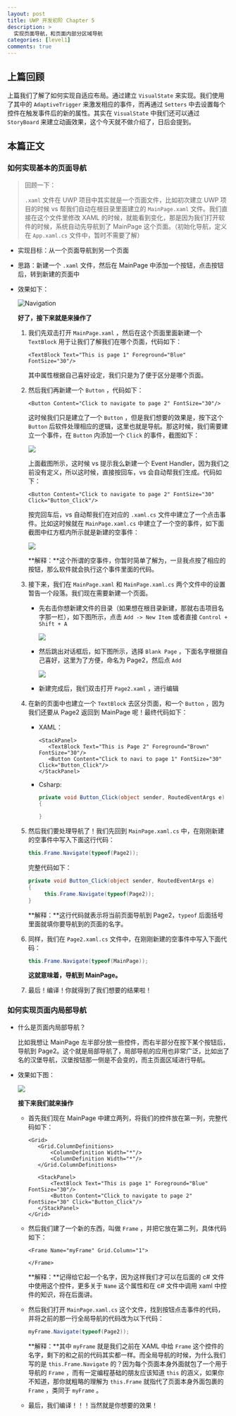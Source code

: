 ```yaml
---
layout: post
title: UWP 开发初阶 Chapter 5
description: >
  实现页面导航，和页面内部分区域导航
categories: [level1]
comments: true
---
```


## 上篇回顾

上篇我们了解了如何实现自适应布局。通过建立 `VisualState` 来实现。我们使用了其中的 `AdaptiveTrigger` 来激发相应的事件，而再通过 `Setters` 中去设置每个控件在触发事件后的新的属性。其实在 `VisualState` 中我们还可以通过 `StoryBoard` 来建立动画效果，这个今天就不做介绍了，日后会提到。



## 本篇正文

### 如何实现基本的页面导航

> 回顾一下：
>
> `.xaml` 文件在 UWP 项目中其实就是一个页面文件，比如初次建立 UWP 项目的时候 vs 帮我们自动在根目录里面建立的 `MainPage.xaml` 文件。我们直接在这个文件里修改 XAML 的时候，就能看到变化，那是因为我们打开软件的时候，系统自动先导航到了 MainPage 这个页面。（初始化导航，定义在 `App.xaml.cs` 文件中，暂时不需要了解）

* 实现目标：从一个页面导航到另一个页面

* 思路：新建一个 `.xaml` 文件，然后在 MainPage 中添加一个按钮，点击按钮后，转到新建的页面中

* 效果如下：

  ![Navigation][img1]

  

  **好了，接下来就是来操作了**

  1. 我们先双击打开 `MainPage.xaml` ，然后在这个页面里面新建一个 `TextBlock` 用于让我们了解我们在哪个页面，代码如下：

     ```xaml
     <TextBlock Text="This is page 1" Foreground="Blue" FontSize="30"/>
     ```

      其中属性根据自己喜好设定，我们只是为了便于区分是哪个页面。

  2. 然后我们再新建一个 `Button` ，代码如下：

     ``` xaml
     <Button Content="Click to navigate to page 2" FontSize="30"/>
     ```

     这时候我们只是建立了一个 `Button` ，但是我们想要的效果是，按下这个 `Button` 后软件处理相应的逻辑，这里也就是导航。那这时候，我们需要建立一个事件，在 `Button` 内添加一个 `Click` 的事件，截图如下：

     ![][img2]

     

     上面截图所示，这时候 vs 提示我么新建一个 Event Handler，因为我们之前没有定义，所以这时候，直接按回车，vs 会自动帮我们生成。代码如下：

     ``` xaml
     <Button Content="Click to navigate to page 2" FontSize="30" Click="Button_Click"/>
     ```

     按完回车后，vs 自动帮我们在对应的 `.xaml.cs` 文件中建立了一个点击事件。比如这时候就在 `MainPage.xaml.cs` 中建立了一个空的事件，如下面截图中红方框内所示就是新建的空事件：

     ![][img3]

     

     **解释：**这个所谓的空事件，你暂时简单了解为，一旦我点按了相应的按钮，那么软件就会执行这个事件里面的代码。

  3. 接下来，我们在 `MainPage.xaml` 和 `MainPage.xaml.cs` 两个文件中的设置暂告一个段落。我们现在需要新建一个页面。

     * 先右击你想新建文件的目录（如果想在根目录新建，那就右击项目名字那一栏），如下图所示，点击 `Add -> New Item` 或者直接 `Control + Shift + A`

       ![][img4]

       

     * 然后跳出对话框后，如下图所示，选择 `Blank Page` ，下面名字根据自己喜好，这里为了方便，命名为 Page2，然后点 `Add` 

       ![][img5]

       

     * 新建完成后，我们双击打开 `Page2.xaml` ，进行编辑

  4. 在新的页面中也建立一个 `TextBlock` 去区分页面，和一个 `Button` ，因为我们还要从 Page2 返回到 MainPage 呢！最终代码如下：

     * XAML：

       ``` xaml
       <StackPanel>
          <TextBlock Text="This is Page 2" Foreground="Brown" FontSize="30"/>
          <Button Content="Click to navi to page 1" FontSize="30" Click="Button_Click"/>
       </StackPanel>
       ```

     * Csharp:

       ``` c#
       private void Button_Click(object sender, RoutedEventArgs e)
       {
       
       }
       ```

  5. 然后我们要处理导航了！我们先回到 `MainPage.xaml.cs` 中，在刚刚新建的空事件中写入下面这行代码：

     ``` c#
     this.Frame.Navigate(typeof(Page2));
     ```

     完整代码如下：

     ``` c#
     private void Button_Click(object sender, RoutedEventArgs e)
     {
          this.Frame.Navigate(typeof(Page2));
     }
     ```

     **解释：**这行代码就表示将当前页面导航到 Page2，`typeof` 后面括号里面就填你要导航到的页面的名字。

  6. 同样，我们在 `Page2.xaml.cs` 文件中，在刚刚新建的空事件中写入下面代码：

     ``` c#
     this.Frame.Navigate(typeof(MainPage));
     ```

     **这就意味着，导航到 MainPage。**

  7. 最后！编译！你就得到了我们想要的结果啦！



### 如何实现页面内局部导航

* 什么是页面内局部导航？

  比如我想让 MainPage 左半部分放一些控件，而右半部分在按下某个按钮后，导航到 Page2。这个就是局部导航了，局部导航的应用也非常广泛，比如出了名的汉堡导航，汉堡按钮那一侧是不会变的，而主页面区域进行导航。

* 效果如下图：

  ![][img6]

  

  **接下来我们就来操作**

  * 首先我们现在 MainPage 中建立两列，将我们的控件放在第一列，完整代码如下：

    ``` xaml
    <Grid>
       <Grid.ColumnDefinitions>
           <ColumnDefinition Width="*"/>
           <ColumnDefinition Width="*"/>
       </Grid.ColumnDefinitions>
    
       <StackPanel>
           <TextBlock Text="This is page 1" Foreground="Blue" FontSize="30"/>
           <Button Content="Click to navigate to page 2" FontSize="30" Click="Button_Click"/>
       </StackPanel>
    </Grid>
    ```

  * 然后我们建了一个新的东西，叫做 `Frame` ，并把它放在第二列，具体代码如下：

    ``` xaml
    <Frame Name="myFrame" Grid.Column="1">
                
    </Frame>
    ```

    **解释：**记得给它起一个名字，因为这样我们才可以在后面的 c# 文件中使用这个控件，更多关于 `Name` 这个属性和在 c# 文件中调用 xaml 中控件的知识，将在后面讲。

  * 然后我们打开 `MainPage.xaml.cs` 这个文件，找到按钮点击事件的代码，并将之前的那一行全局导航的代码改为以下代码：

    ``` c#
    myFrame.Navigate(typeof(Page2));
    ```

    **解释：**其中 `myFrame` 就是我们之前在 XAML 中给 `Frame` 这个控件的名字，剩下的和之前的代码其实都一样。而全局导航的时候，为什么我们写的是 `this.Frame.Navigate` 的？因为每个页面本身外面就包了一个用于导航的 `Frame` ，而有一定编程基础的朋友应该知道 `this` 的涵义，如果你不知道，那你就粗略的理解为 `this.Frame` 就指代了页面本身外面包裹的 `Frame` ，类同于 `myFrame` 。

  * 最后，我们编译！！！当然就是你想要的效果！



[img1]: https://rawgit.com/totoroyyb/UWP-Develop-Tutorial/master/pic/level1/chapter5/1.gif
[img2]: https://rawgit.com/totoroyyb/UWP-Develop-Tutorial/master/pic/level1/chapter5/2.png
[img3]: https://rawgit.com/totoroyyb/UWP-Develop-Tutorial/master/pic/level1/chapter5/3.png
[img4]: https://rawgit.com/totoroyyb/UWP-Develop-Tutorial/master/pic/level1/chapter5/4.jpg
[img5]: https://rawgit.com/totoroyyb/UWP-Develop-Tutorial/master/pic/level1/chapter5/5.png
[img6]: https://rawgit.com/totoroyyb/UWP-Develop-Tutorial/master/pic/level1/chapter5/6.gif

